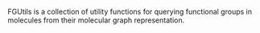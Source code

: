 FGUtils is a collection of utility functions for querying functional groups in molecules from their molecular graph representation.
